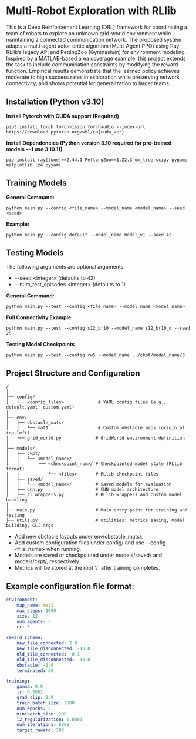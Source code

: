 # Multi-Robot Exploration with RLlib

This is a Deep Reinforcement Learning (DRL) framework for coordinating a team of robots to explore an unknown grid-world environment while maintaining a connected communication network. The proposed system adapts a multi-agent actor-critic algorithm (Multi-Agent PPO) using Ray RLlib’s legacy API and PettingZoo (Gymnasium) for environment modeling. Inspired by a MATLAB-based area coverage example, this project extends the task to include communication constraints by modifying the reward function. Empirical results demonstrate that the learned policy achieves moderate to high success rates in exploration while preserving network connectivity, and shows potential for generalization to larger teams.

## Installation (Python v3.10)

**Install Pytorch with CUDA support (Required)**
```
pip3 install torch torchvision torchaudio --index-url https://download.pytorch.org/whl/cu{cuda_ver}
```

**Install Dependencies (Python version 3.10 required for pre-trained models -- I use 3.10.11)**
```
pip install ray[tune]==2.44.1 PettingZoo==1.22.3 dm_tree scipy pygame matplotlib lz4 pyyaml
```

## Training Models

**General Command:**
```
python main.py --config <file_name> --model_name <model_name> --seed <seed>
```

**Example:**
```
python main.py --config default --model_name model_v1 --seed 42
```

## Testing Models

The following arguments are optional arguments: 
- --seed \<integer\> (defaults to 42)
- --num_test_episodes \<integer\> (defaults to 1) 

**General Command:**
```
python main.py --test --config <file_name> --model_name <model_name>
```

**Full Connectivity Example:**
```
python main.py --test --config s12_br10 --model_name s12_br10_d --seed 25 
```

**Testing Model Checkpoints**
```
python main.py --test --config rw5 --model_name ../ckpt/model_name/3 
```

## Project Structure and Configuration

```
/
│
├── config/
│   └── <config_files>             # YAML config files (e.g., default.yaml, custom.yaml)
│
├── env/
│   ├── obstacle_mats/
│   │   └── mat1                   # Custom obstacle maps (origin at top-left)
│   └── grid_world.py             # GridWorld environment definition
│
├── models/
│   ├── ckpt/
│   │   └── <model_name>/
│   │       └── <checkpoint_num>/ # Checkpointed model state (RLlib format)
│   │           └── <files>       # RLlib checkpoint files
│   ├── saved/
│   │   └── <model_name>/         # Saved models for evaluation
│   ├── cnn.py                    # CNN model architecture
│   └── rl_wrappers.py            # RLlib wrappers and custom model handling
│
├── main.py                       # Main entry point for training and testing
├── utils.py                      # Utilities: metrics saving, model building, CLI args
```
- Add new obstacle layouts under env/obstacle_mats/.
- Add custom configuration files under config/ and use --config <file_name> when running.
- Models are saved or checkpointed under models/saved/ and models/ckpt/, respectively.
- Metrics will be stored at the root '/' after training completes.

## Example configuration file format: 
```yaml
environment:
    map_name: mat1
    max_steps: 1000
    size: 12
    num_agents: 3
    cr: 5

reward_scheme:
    new_tile_connected: 2.0
    new_tile_disconnected: -10.0
    old_tile_connected: -0.1
    old_tile_disconnected: -10.0
    obstacle: -1.0
    terminated: 50

training:
    gamma: 0.9
    lr: 0.0001
    grad_clip: 1.0
    train_batch_size: 2000
    num_epochs: 5
    minibatch_size: 200
    l2_regularization: 0.0001
    num_iterations: 8000
    target_reward: 380
```
